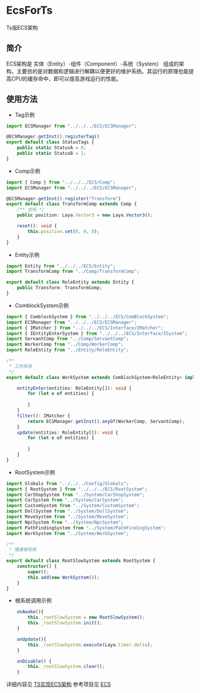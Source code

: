 # EcsForTs
Ts版ECS架构

## 简介

ECS架构是 实体（Entity）-组件（Component）-系统（System） 组成的架构，主要目的是对数据和逻辑进行解耦以便更好的维护系统。其运行的原理也能提高CPU的缓存命中，即可以提高游戏运行的性能。

## 使用方法

* Tag示例

```typescript Tag示例
import ECSManager from "../../../ECS/ECSManager";

@ECSManager.getInst().registerTag()
export default class StatusTags {
    public static StatusA = 0;
    public static StatusB = 1;
}
```

* Comp示例

```typescript Comp示例
import { Comp } from "../../../ECS/Comp";
import ECSManager from "../../../ECS/ECSManager";

@ECSManager.getInst().register("Transform")
export default class TransformComp extends Comp {
    /** 坐标 */
    public position: Laya.Vector3 = new Laya.Vector3();

    reset(): void {
        this.position.set(0, 0, 0);
    }
}
```

* Entity示例

```typescript Entity示例
import Entity from "../../../ECS/Entity";
import TransformComp from "../Comp/TransformComp";

export default class RoleEntity extends Entity {
    public Transform: TransformComp;
}
```

* ComblockSystem示例

```typescript ComblockSystem示例
import { ComblockSystem } from "../../../ECS/ComBlockSystem";
import ECSManager from "../../../ECS/ECSManager";
import { IMatcher } from "../../../ECS/Interface/IMatcher";
import { IEntityEnterSystem } from "../../../ECS/Interface/ISystem";
import ServantComp from "../Comp/ServantComp";
import WorkerComp from "../Comp/WorkerComp";
import RoleEntity from "../Entity/RoleEntity";

/**
 * 工作系统
 */
export default class WorkSystem extends ComblockSystem<RoleEntity> implements IEntityEnterSystem<RoleEntity>{

    entityEnter(entities: RoleEntity[]): void {
        for (let e of entities) {
            
        }
    }
    filter(): IMatcher {
        return ECSManager.getInst().anyOf(WorkerComp, ServantComp);
    }
    update(entities: RoleEntity[]): void {
        for (let e of entities) {
            
        }
    }
}
```

* RootSystem示例

```typescript RootSystem示例
import Globals from "../../../Config/Globals";
import { RootSystem } from "../../../ECS/RootSystem";
import CarShopSystem from "../System/CarShopSystem";
import CarSystem from "../System/CarSystem";
import CustomSystem from "../System/CustomSystem";
import DollSystem from "../System/DollSystem";
import MoveSystem from "../System/MoveSystem";
import NpcSystem from "../System/NpcSystem";
import PathFindingSystem from "../System/PathFindingSystem";
import WorkSystem from "../System/WorkSystem";

/**
 * 慢速根系统
 */
export default class RootSlowSystem extends RootSystem {
    constructor() {
        super();
        this.add(new WorkSystem());
    }
}
```

* 根系统调用示例

```typescript 根系统调用示例
    onAwake(){
        this._rootSlowSystem = new RootSlowSystem();
        this._rootSlowSystem.init();
    }

    onUpdate(){
        this._rootSlowSystem.execute(Laya.timer.delta);
    }

    onDisable() {
        this._rootSlowSystem.clear();
    }
```

详细内容见 [TS实现ECS架构](https://busyo.buzz/article/Laya/%E5%B7%A5%E5%85%B7/TS%E5%AE%9E%E7%8E%B0ECS%E7%B3%BB%E7%BB%9F/)
参考项目见 [ECS](https://github.com/shangdibaozi/ECS/tree/master)

